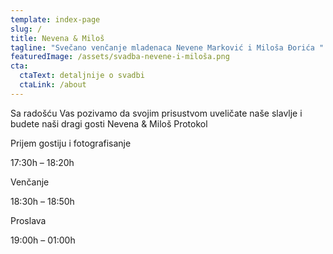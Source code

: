 ```yaml
---
template: index-page
slug: /
title: Nevena & Miloš
tagline: "Svečano venčanje mladenaca Nevene Marković i Miloša Đorića "
featuredImage: /assets/svadba-nevene-i-miloša.png
cta:
  ctaText: detaljnije o svadbi
  ctaLink: /about
---
```

Sa radošću Vas pozivamo da svojim prisustvom uveličate naše slavlje i budete naši dragi gosti
Nevena & Miloš
Protokol

Prijem gostiju i fotografisanje

17:30h – 18:20h

Venčanje

18:30h – 18:50h

Proslava

19:00h – 01:00h
